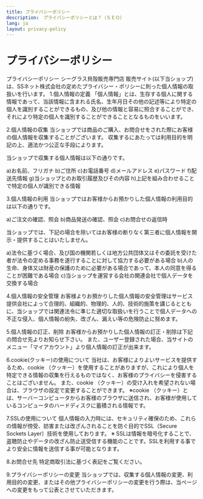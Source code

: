 ```yaml
---
title: プライバシーポリシー
description:　プライバシーポリシーとは？（ＳＥＯ）
lang: ja
layout: privacy-policy
---
```


# プライバシーポリシー
プライバシーポリシー
シーグラス貝殻販売専門店  販売サイト(以下当ショップ)は、SSネット株式会社の定めたプライバシー・ポリシーに則った個人情報の取扱いを行います。
1.個人情報の定義
「個人情報」とは、生存する個人に関する情報であって、当該情報に含まれる氏名、生年月日その他の記述等により特定の個人を識別することができるもの、及び他の情報と容易に照合することができ、それにより特定の個人を識別することができることとなるものをいいます。

2.個人情報の収集
当ショップでは商品のご購入、お問合せをされた際にお客様の個人情報を収集することがございます。
収集するにあたっては利用目的を明記の上、適法かつ公正な手段によります。

当ショップで収集する個人情報は以下の通りです。

a)お名前、フリガナ
b)ご住所
c)お電話番号
d)メールアドレス
e)パスワード
f)配送先情報
g)当ショップとのお取引履歴及びその内容
h)上記を組み合わせることで特定の個人が識別できる情報

3.個人情報の利用
当ショップではお客様からお預かりした個人情報の利用目的は以下の通りです。

a)ご注文の確認、照会
b)商品発送の確認、照会
c)お問合せの返信時

当ショップでは、下記の場合を除いてはお客様の断りなく第三者に個人情報を開示・提供することはいたしません。

a)法令に基づく場合、及び国の機関若しくは地方公共団体又はその委託を受けた者が法令の定める事務を遂行することに対して協力する必要がある場合
b)人の生命、身体又は財産の保護のために必要がある場合であって、本人の同意を得ることが困難である場合
c)当ショップを運営する会社の関連会社で個人データを交換する場合

4.個人情報の安全管理
お客様よりお預かりした個人情報の安全管理はサービス提供会社によって合理的、組織的、物理的、人的、技術的施策を講じるとともに、当ショップでは関連法令に準じた適切な取扱いを行うことで個人データへの不正な侵入、個人情報の紛失、改ざん、漏えい等の危険防止に努めます。

5.個人情報の訂正、削除
お客様からお預かりした個人情報の訂正・削除は下記の問合せ先よりお知らせ下さい。
また、ユーザー登録された場合、当サイトのメニュー「マイアカウント」より個人情報の訂正が出来ます。

6.cookie(クッキー)の使用について
当社は、お客様によりよいサービスを提供するため、cookie （クッキー）を使用することがありますが、これにより個人を特定できる情報の収集を行えるものではなく、お客様のプライバシーを侵害することはございません。
また、cookie （クッキー）の受け入れを希望されない場合は、ブラウザの設定で変更することができます。
※cookie （クッキー）とは、サーバーコンピュータからお客様のブラウザに送信され、お客様が使用しているコンピュータのハードディスクに蓄積される情報です。

7.SSLの使用について
個人情報の入力時には、セキュリティ確保のため、これらの情報が傍受、妨害または改ざんされることを防ぐ目的でSSL（Secure Sockets Layer）技術を使用しております。
※ SSLは情報を暗号化することで、盗聴防止やデータの改ざん防止送受信する機能のことです。SSLを利用する事でより安全に情報を送信する事が可能となります。

8.お問合せ先
特定商取引法に基づく表記をご覧ください。

9.プライバシーポリシーの変更
当ショップでは、収集する個人情報の変更、利用目的の変更、またはその他プライバシーポリシーの変更を行う際は、当ページへの変更をもって公表とさせていただきます。



